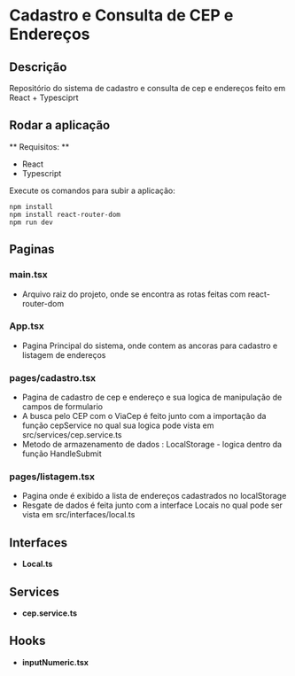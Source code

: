 # Cadastro e Consulta de CEP e Endereços

## Descrição

Repositório do sistema de cadastro e consulta de cep e endereços feito em React + Typesciprt

## Rodar a aplicação

** Requisitos: **

- React
- Typescript


Execute os comandos para subir a aplicação:

```
npm install
npm install react-router-dom
npm run dev
```

## Paginas

 ### main.tsx
 - Arquivo raiz do projeto, onde se encontra as rotas feitas com react-router-dom

 ### App.tsx
 - Pagina Principal do sistema, onde contem as ancoras para cadastro e listagem de endereços

 ### pages/cadastro.tsx
 - Pagina de cadastro de cep e endereço e sua logica de manipulação de campos de formulario
 - A busca pelo CEP com o ViaCep é feito junto com a importação da função cepService no qual sua logica pode vista em src/services/cep.service.ts
 - Metodo de armazenamento de dados : LocalStorage - logica dentro da função HandleSubmit

  ### pages/listagem.tsx
  - Pagina onde é exibido a lista de endereços cadastrados no localStorage
  - Resgate de dados é feita junto com a interface Locais no qual pode ser vista em src/interfaces/local.ts

## Interfaces
- **Local.ts**

## Services
- **cep.service.ts**

## Hooks
  - **inputNumeric.tsx**
